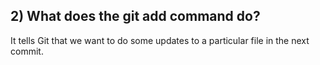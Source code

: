 ## 2) What does the git add command do?

It tells Git that we want to do some updates to a particular file in the next commit.
